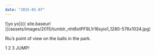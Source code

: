 ```yaml
---
date: "2015-01-07"
---
```


![yo yo]({{ site.baseurl }}/assets/images/2015/tumblr_nht8xtPF9L1r16syio1_1280-576x1024.jpg)

Riu’s point of view on the balls in the park.

1 2 3 JUMP!
